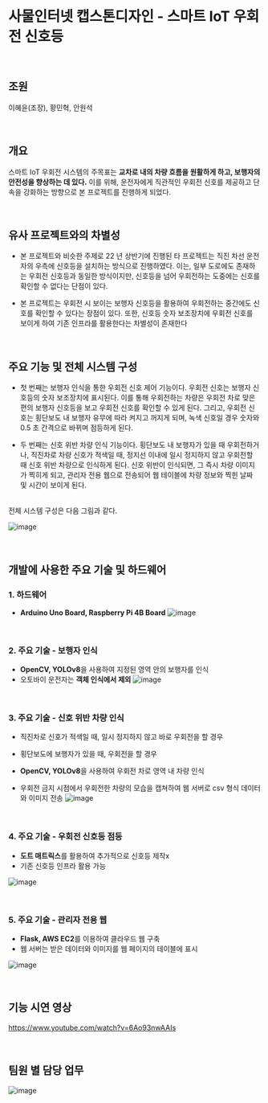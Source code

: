 # 사물인터넷 캡스톤디자인 - 스마트 IoT 우회전 신호등

<br>

## 조원
이혜윤(조장), 황민혁, 안원석

<br>

## 개요
스마트 IoT 우회전 시스템의 주목표는 **교차로 내의 차량 흐름을 원활하게 하고,
보행자의 안전성을 향상하는 데 있다.** 이를 위해, 운전자에게 직관적인 우회전 신호를
제공하고 단속을 강화하는 방향으로 본 프로젝트를 진행하게 되었다.

<br>

## 유사 프로젝트와의 차별성
* 본 프로젝트와 비슷한 주제로 22 년 상반기에 진행된 타 프로젝트는 직진 차선
운전자의 우측에 신호등을 설치하는 방식으로 진행하였다. 이는, 일부 도로에도 존재하는
우회전 신호등과 동일한 방식이지만, 신호등을 넘어 우회전하는 도중에는 신호를 확인할
수 없다는 단점이 있다.

* 본 프로젝트는 우회전 시 보이는 보행자 신호등을 활용하여 우회전하는 중간에도
신호를 확인할 수 있다는 장점이 있다. 또한, 신호등 숫자 보조장치에 우회전 신호를
보이게 하여 기존 인프라를 활용한다는 차별성이 존재한다

<br>

## 주요 기능 및 전체 시스템 구성
* 첫 번째는 보행자 인식을 통한 우회전 신호 제어 기능이다. 우회전 신호는 보행자
신호등의 숫자 보조장치에 표시된다. 이를 통해 우회전하는 차량은 우회전 차로 맞은편의
보행자 신호등을 보고 우회전 신호를 확인할 수 있게 된다. 그리고, 우회전 신호는
횡단보도 내 보행자 유무에 따라 켜지고 꺼지게 되며, 녹색 신호일 경우 숫자와 0.5 초
간격으로 바뀌며 점등하게 된다.

* 두 번째는 신호 위반 차량 인식 기능이다. 횡단보도 내 보행자가 있을 때 우회전하거나,
직진차로 차량 신호가 적색일 때, 정지선 이내에 일시 정지하지 않고 우회전할 때 신호
위반 차량으로 인식하게 된다. 신호 위반이 인식되면, 그 즉시 차량 이미지가 찍히게 되고,
관리자 전용 웹으로 전송되어 웹 테이블에 차량 정보와 찍힌 날짜 및 시간이 보이게 된다.

<br>
전체 시스템 구성은 다음 그림과 같다.

![image](https://github.com/user-attachments/assets/4401aa63-0bc7-4ba0-a28b-11384228e25c)

<br>

## 개발에 사용한 주요 기술 및 하드웨어
### 1. 하드웨어
* **Arduino Uno Board, Raspberry Pi 4B Board**
![image](https://github.com/user-attachments/assets/b4b37e5c-bc24-42c3-bf36-14061fd64333)

<br>

### 2. 주요 기술 - 보행자 인식
* **OpenCV, YOLOv8**을 사용하여 지정된 영역 안의 보행자를 인식<br>
* 오토바이 운전자는 **객체 인식에서 제외**
![image](https://github.com/user-attachments/assets/adcb7369-23f0-4655-9739-643c73e18b22)

<br>

### 3. 주요 기술 - 신호 위반 차량 인식
* 직진차로 신호가 적색일 때, 일시 정지하지 않고 바로 우회전을 할 경우
* 횡단보도에 보행자가 있을 때, 우회전을 할 경우

* **OpenCV, YOLOv8**을 사용하여 우회전 차로 영역 내 차량 인식
* 우회전 금지 시점에서 우회전한 차량의 모습을 캡쳐하여 웹 서버로 csv 형식 데이터와 이미지 전송
![image](https://github.com/user-attachments/assets/41ac85ee-7b02-480c-b915-714382255734)

<br>

### 4. 주요 기술 - 우회전 신호등 점등
* **도트 매트릭스**를 활용하여 추가적으로 신호등 제작x
* 기존 신호등 인프라 활용 가능
  
![image](https://github.com/user-attachments/assets/bc4f4733-f334-49ef-aa3e-ce1170d1459e)

<br>

### 5. 주요 기술 - 관리자 전용 웹
* **Flask, AWS EC2**를 이용하여 클라우드 웹 구축
* 웹 서버는 받은 데이터와 이미지를 웹 페이지의 테이블에 표시

![image](https://github.com/user-attachments/assets/f523efc9-8c4a-4952-b643-a1e754f81285)

<br>

## 기능 시연 영상
https://www.youtube.com/watch?v=6Ao93nwAAIs

<br>

## 팀원 별 담당 업무


![image](https://github.com/user-attachments/assets/1b8c4a2a-036f-473f-b81f-13e9de119aa6)

